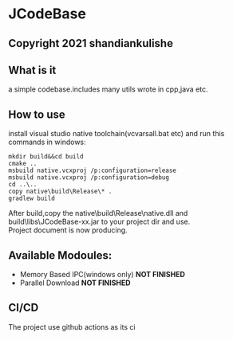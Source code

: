 # JCodeBase

## Copyright 2021 shandiankulishe

## What is it
a simple codebase.includes many utils wrote in cpp,java etc.
## How to use
install visual studio native toolchain(vcvarsall.bat etc) and run this commands in windows:  
``` 
mkdir build&&cd build
cmake ..
msbuild native.vcxproj /p:configuration=release
msbuild native.vcxproj /p:configuration=debug
cd ..\..
copy native\build\Release\* .
gradlew build
```  
After build,copy the native\build\Release\native.dll and build\libs\JCodeBase-xx.jar to your project dir and use.  
Project document is now producing.
## Available Modoules:
+ Memory Based IPC(windows only) **NOT FINISHED**
+ Parallel Download **NOT FINISHED**
## CI/CD
The project use github actions as its ci